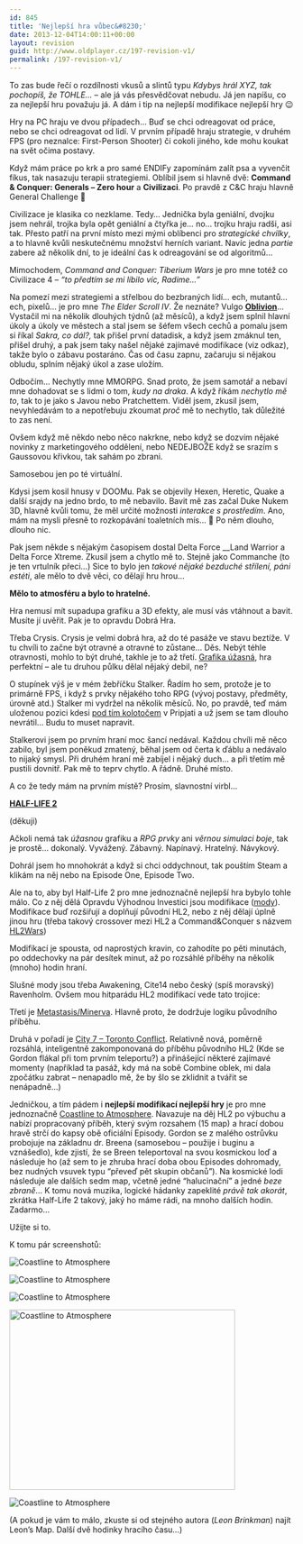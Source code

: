 ```yaml
---
id: 845
title: 'Nejlepší hra vůbec&#8230;'
date: 2013-12-04T14:00:11+00:00
layout: revision
guid: http://www.oldplayer.cz/197-revision-v1/
permalink: /197-revision-v1/
---
```

To zas bude řečí o rozdílnosti vkusů a slintů typu _Kdybys hrál XYZ, tak pochopíš, že TOHLE&#8230;_ – ale já vás přesvědčovat nebudu. Já jen napíšu, co za nejlepší hru považuju já. A dám i tip na nejlepší modifikace nejlepší hry 😉

Hry na PC hraju ve dvou případech&#8230; Buď se chci odreagovat od práce, nebo se chci odreagovat od lidí. V prvním případě hraju strategie, v druhém FPS (pro neznalce: First-Person Shooter) či cokoli jiného, kde mohu koukat na svět očima postavy.

Když mám práce po krk a pro samé ENDIFy zapomínám zalít psa a vyvenčit fíkus, tak nasazuju terapii strategiemi. Oblíbil jsem si hlavně dvě: **Command & Conquer: Generals – Zero hour** a **Civilizaci**. Po pravdě z C&C hraju hlavně General Challenge 🙂

Civilizace je klasika co nezklame. Tedy&#8230; Jednička byla geniální, dvojku jsem nehrál, trojka byla opět geniální a čtyřka je&#8230; no&#8230; trojku hraju radši, asi tak. Přesto patří na první místo mezi mými oblíbenci pro _strategické chvilky_, a to hlavně kvůli neskutečnému množství herních variant. Navíc jedna _partie_ zabere až několik dní, to je ideální čas k odreagování se od algoritmů&#8230;

Mimochodem, _Command and Conquer: Tiberium Wars_ je pro mne totéž co Civilizace 4 – _&#8220;to předtím se mi líbilo víc, Radime&#8230;&#8221;_ 

Na pomezí mezi strategiemi a střelbou do bezbraných lidí&#8230; ech, mutantů&#8230; ech, pixelů&#8230; je pro mne _The Elder Scroll IV_. Že neznáte? Vulgo [**Oblivion**](http://oblivion.bonusweb.cz/)&#8230; Vystačil mi na několik dlouhých týdnů (až měsíců), a když jsem splnil hlavní úkoly a úkoly ve městech a stal jsem se šéfem všech cechů a pomalu jsem si říkal _Sakra, co dál?,_ tak přišel první datadisk, a když jsem zmáknul ten, přišel druhý, a pak jsem taky našel nějaké zajímavé modifikace (viz odkaz), takže bylo o zábavu postaráno. Čas od času zapnu, začaruju si nějakou obludu, splním nějaký úkol a zase uložím.

Odbočím&#8230; Nechytly mne MMORPG. Snad proto, že jsem samotář a nebaví mne dohadovat se s lidmi o tom, _kudy na draka_. A když říkám _nechytlo mě to_, tak to je jako s Javou nebo Pratchettem. Viděl jsem, zkusil jsem, nevyhledávám to a nepotřebuju zkoumat _proč_ mě to nechytlo, tak důležité to zas není.

Ovšem když mě někdo nebo něco nakrkne, nebo když se dozvím nějaké novinky z marketingového oddělení, nebo NEDEJBOŽE když se srazím s Gaussovou křivkou, tak sahám po zbrani.

Samosebou jen po té virtuální.

Kdysi jsem kosil hnusy v DOOMu. Pak se objevily Hexen, Heretic, Quake a další srajdy na jedno brdo, to mě nebavilo. Bavit mě zas začal Duke Nukem 3D, hlavně kvůli tomu, že měl určité možnosti _interakce s prostředím_. Ano, mám na mysli přesně to rozkopávání toaletních mís&#8230; 🙂 Po něm dlouho, dlouho nic.

Pak jsem někde s nějakým časopisem dostal Delta Force __Land Warrior a Delta Force Xtreme. Zkusil jsem a chytlo mě to. Stejně jako Commanche (to je ten vrtulník přeci&#8230;) Sice to bylo jen _takové nějaké bezduché střílení, páni estéti_, ale mělo to dvě věci, co dělají hru hrou&#8230;

**Mělo to atmosféru a bylo to hratelné.**

Hra nemusí mít supadupa grafiku a 3D efekty, ale musí vás vtáhnout a bavit. Musíte jí uvěřit. Pak je to opravdu Dobrá Hra.

Třeba Crysis. Crysis je velmi dobrá hra, až do té pasáže ve stavu beztíže. V tu chvíli to začne být otravné a otravné to zůstane&#8230; Děs. Nebýt téhle otravnosti, mohlo to být druhé, takhle je to až třetí. [Grafika úžasná](http://www.gamershell.com/screenpop.php?id=264393), hra perfektní – ale tu druhou půlku dělal nějaký debil, ne?

O stupínek výš je v mém žebříčku Stalker. Řadím ho sem, protože je to primárně FPS, i když s prvky nějakého toho RPG (vývoj postavy, předměty, úrovně atd.) Stalker mi vydržel na několik měsíců. No, po pravdě, teď mám uloženou pozici kdesi [pod tím kolotočem](http://games.tiscali.cz/clanek/screen_detail.asp?id=2458&img=acgc.jpg) v Pripjati a už jsem se tam dlouho nevrátil&#8230; Budu to muset napravit.

Stalkerovi jsem po prvním hraní moc šancí nedával. Každou chvíli mě něco zabilo, byl jsem poněkud zmatený, běhal jsem od čerta k ďáblu a nedávalo to nijaký smysl. Při druhém hraní mě zabíjel i nějaký duch&#8230; a při třetím mě pustili dovnitř. Pak mě to teprv chytlo. A řádně. Druhé místo.

A co že tedy mám na prvním místě? Prosím, slavnostní virbl&#8230;

[**HALF-LIFE 2**](http://www.half-life2.cz/)

(děkuji)

Ačkoli nemá tak _úžasnou_ grafiku a _RPG prvky_ ani _věrnou simulaci boje_, tak je prostě&#8230; dokonalý. Vyvážený. Zábavný. Napínavý. Hratelný. Návykový.

Dohrál jsem ho mnohokrát a když si chci oddychnout, tak pouštím Steam a klikám na něj nebo na Episode One, Episode Two.

Ale na to, aby byl Half-Life 2 pro mne jednoznačně nejlepší hra bybylo tohle málo. Co z něj dělá Opravdu Výhodnou Investici jsou modifikace ([mody](http://www.moddb.com/mods?filter=t&=Search&kw=&released=def&style=def&theme=def&game=61&type=1)). Modifikace buď rozšiřují a doplňují původní HL2, nebo z něj dělají úplně jinou hru (třeba takový crossover mezi HL2 a Command&Conquer s názvem [HL2Wars](http://hl2wars.moddb.com/))

Modifikací je spousta, od naprostých kravin, co zahodíte po pěti minutách, po oddechovky na pár desítek minut, až po rozsáhlé příběhy na několik (mnoho) hodin hraní.

Slušné mody jsou třeba Awakening, Cite14 nebo český (spíš moravský) Ravenholm. Ovšem mou hitparádu HL2 modifikací vede tato trojice:

Třetí je [Metastasis/Minerva](http://www.moddb.com/mods/5803/minerva). Hlavně proto, že dodržuje logiku původního příběhu.

Druhá v pořadí je [City 7 – Toronto Conflict](http://www.moddb.com/mods/9991/city-7-toronto-conflict). Relativně nová, poměrně rozsáhlá, inteligentně zakomponovaná do příběhu původního HL2 (Kde se Gordon flákal při tom prvním teleportu?) a přinášející některé zajímavé momenty (například ta pasáž, kdy má na sobě Combine oblek, mi dala zpočátku zabrat – nenapadlo mě, že by šlo se zklidnit a tvářit se nenápadně&#8230;)

Jedničkou, a tím pádem i **nejlepší modifikací nejlepší hry** je pro mne jednoznačně [Coastline to Atmosphere](http://www.planetphillip.com/posts/leons-coastline-to-atmosphere-single-player-half-life-2-mod/). Navazuje na děj HL2 po výbuchu a nabízí propracovaný příběh, který svým rozsahem (15 map) a hrací dobou hravě strčí do kapsy obě oficiální Episody. Gordon se z malého ostrůvku probojuje na základnu dr. Breena (samosebou – použije i buginu a vznášedlo), kde zjistí, že se Breen teleportoval na svou kosmickou loď a následuje ho (až sem to je zhruba hrací doba obou Episodes dohromady, bez nudných vsuvek typu &#8220;převeď pět skupin občanů&#8221;). Na kosmické lodi následuje ale dalších sedm map, včetně jedné &#8220;halucinační&#8221; a jedné _beze zbraně_&#8230; K tomu nová muzika, logické hádanky zapeklité _právě tak akorát_, zkrátka Half-Life 2 takový, jaký ho máme rádi, na mnoho dalších hodin. Zadarmo&#8230;

Užijte si to.

K tomu pár screenshotů:

![Coastline to Atmosphere](http://www.misantrop.info/img/cta-300.jpg "Coastline to Atmosphere") 

![Coastline to Atmosphere](http://www.misantrop.info/img/cta-301.jpg "Coastline to Atmosphere") 

![Coastline to Atmosphere](http://www.misantrop.info/img/cta-302.jpg "Coastline to Atmosphere") 

<img title="Coastline to Atmosphere" src="http://www.misantrop.info/img/cta-303.jpg" alt="Coastline to Atmosphere" width="400" height="320" /> 

![Coastline to Atmosphere](http://www.misantrop.info/img/cta-304.jpg "Coastline to Atmosphere") 

(A pokud je vám to málo, zkuste si od stejného autora (_Leon Brinkman_) najít Leon&#8217;s Map. Další dvě hodinky hracího času&#8230;)

<div id="google_plus_one">
  <g:plusone></g:plusone>
</div>

<div id="fb_send_like">
</div>